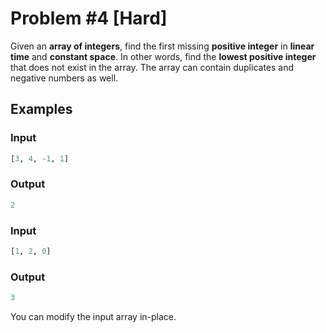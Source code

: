 # Problem #4 [**Hard**]

Given an **array of integers**, find the first missing **positive integer** in **linear time** and **constant space**. In other words, find the **lowest positive integer** that does not exist in the array. The array can contain duplicates and negative numbers as well.

## Examples 

### Input 
```python
[3, 4, -1, 1]
``` 
### Output
```python
2
``` 

### Input 
```python
[1, 2, 0]
```
### Output
```python
3
```

You can modify the input array in-place.